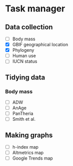 
# Task manager

## Data collection

  - [ ] Body mass
  - [x] GBIF geographical location
  - [x] Phylogeny
  - [ ] Human use
  - [ ] IUCN status

## Tidying data

### Body mass

  - [ ] ADW
  - [ ] AnAge
  - [ ] PanTheria
  - [ ] Smith et al.

## Making graphs

  - [ ] h-index map
  - [ ] Altmetrics map
  - [ ] Google Trends map
